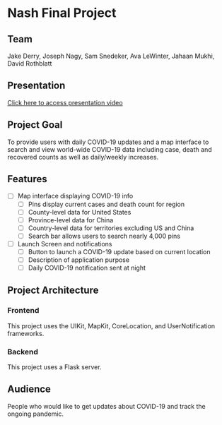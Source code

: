 # Nash Final Project

## Team

Jake Derry, Joseph Nagy, Sam Snedeker, Ava LeWinter, Jahaan Mukhi, David Rothblatt

## Presentation

[Click here to access presentation video](https://drive.google.com/file/d/1G-e2B-u51MD9_V_EXvgqa8-2tQYzi17l/view?usp=sharing)

## Project Goal

To provide users with daily COVID-19 updates and a map interface 
to search and view world-wide COVID-19 data including case, death and 
recovered counts as well as daily/weekly increases. 

## Features

- [ ] Map interface displaying COVID-19 info 
  - [ ] Pins display current cases and death count for region 
  - [ ] County-level data for United States 
  - [ ] Province-level data for China
  - [ ] Country-level data for territories excluding US and China
  - [ ] Search bar allows users to search nearly 4,000 pins 
- [ ] Launch Screen and notifications
  - [ ] Button to launch a COVID-19 update based on current location
  - [ ] Description of application purpose 
  - [ ] Daily COVID-19 notification sent at night 
  
## Project Architecture

### Frontend

This project uses the UIKit, MapKit, CoreLocation, and UserNotification frameworks.

### Backend

This project uses a Flask server.

## Audience

People who would like to get updates about COVID-19 and track the ongoing pandemic. 
